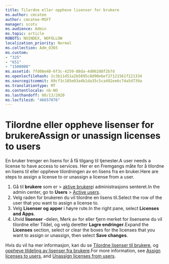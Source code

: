 ```yaml
---
title: Tilordne eller oppheve lisenser for brukere
ms.author: cmcatee
author: cmcatee-MSFT
manager: scotv
ms.audience: Admin
ms.topic: article
ROBOTS: NOINDEX, NOFOLLOW
localization_priority: Normal
ms.collection: Adm_O365
ms.custom:
- "325"
- "651"
- "1500008"
ms.assetid: 7fd08e48-6f3c-4259-88da-4d06288f2b7d
ms.openlocfilehash: 2c3b11d51a2b5895c8d90ebef27121561f221334
ms.sourcegitcommit: 69cf3c185e03a4b1da35c5ca492ee6c74a5d739a
ms.translationtype: MT
ms.contentlocale: nb-NO
ms.lasthandoff: 08/13/2020
ms.locfileid: "46657076"
---
```

# <a name="assign-or-unassign-licenses-to-users"></a><span data-ttu-id="dca22-102">Tilordne eller oppheve lisenser for brukere</span><span class="sxs-lookup"><span data-stu-id="dca22-102">Assign or unassign licenses to users</span></span>

<span data-ttu-id="dca22-103">En bruker trenger en lisens for å få tilgang til tjenester.</span><span class="sxs-lookup"><span data-stu-id="dca22-103">A user needs a license to have access to services.</span></span> <span data-ttu-id="dca22-104">Her er en Fremgangs måte for å tilordne en lisens til eller oppheve tilordningen av en lisens fra en bruker.</span><span class="sxs-lookup"><span data-stu-id="dca22-104">Here are steps to assign a license to or unassign a license from a user.</span></span>
  
1. <span data-ttu-id="dca22-105">Gå til **brukere** som er \> [aktive brukere](https://go.microsoft.com/fwlink/p/?linkid=834822)i administrasjons senteret.</span><span class="sxs-lookup"><span data-stu-id="dca22-105">In the admin center, go to **Users** \> [Active users](https://go.microsoft.com/fwlink/p/?linkid=834822).</span></span>
2. <span data-ttu-id="dca22-106">Velg raden for brukeren du vil tilordne en lisens til.</span><span class="sxs-lookup"><span data-stu-id="dca22-106">Select the row of the user that you want to assign a license to.</span></span>
3. <span data-ttu-id="dca22-107">Velg **Lisenser og apper** i høyre rute.</span><span class="sxs-lookup"><span data-stu-id="dca22-107">In the right pane, select **Licenses and Apps**.</span></span>
4. <span data-ttu-id="dca22-108">Utvid **lisenser** -delen, Merk av for eller fjern merket for lisensene du vil tilordne eller Tildel, og velg deretter **Lagre endringer**.</span><span class="sxs-lookup"><span data-stu-id="dca22-108">Expand the **Licenses** section, select or clear the boxes for the licenses that you want to assign or unassign, then select **Save changes**.</span></span>

<span data-ttu-id="dca22-109">Hvis du vil ha mer informasjon, kan du se [Tilordne lisenser til brukere](https://docs.microsoft.com/microsoft-365/admin/manage/assign-licenses-to-users), og [oppheve tildeling av lisenser fra brukere](https://docs.microsoft.com/microsoft-365/admin/manage/remove-licenses-from-users).</span><span class="sxs-lookup"><span data-stu-id="dca22-109">For more information, see [Assign licenses to users](https://docs.microsoft.com/microsoft-365/admin/manage/assign-licenses-to-users), and [Unassign licenses from users](https://docs.microsoft.com/microsoft-365/admin/manage/remove-licenses-from-users).</span></span>